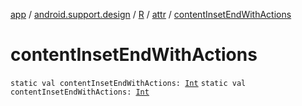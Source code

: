 [app](../../../index.md) / [android.support.design](../../index.md) / [R](../index.md) / [attr](index.md) / [contentInsetEndWithActions](.)

# contentInsetEndWithActions

`static val contentInsetEndWithActions: `[`Int`](https://kotlinlang.org/api/latest/jvm/stdlib/kotlin/-int/index.html)
`static val contentInsetEndWithActions: `[`Int`](https://kotlinlang.org/api/latest/jvm/stdlib/kotlin/-int/index.html)